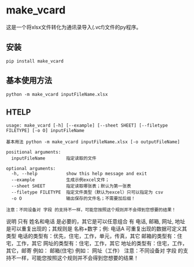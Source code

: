 # make_vcard

这是一个将xlsx文件转化为通讯录导入(.vcf)文件的py程序。

## 安装
```
pip install make_vcard
```



## 基本使用方法

```
python -m make_vcard inputFileName.xlsx
```



## HTELP

```
usage: make_vcard [-h] [--example] [--sheet SHEET] [--filetype FILETYPE] [-o O] inputFileName

基本用法 python -m make_vcard inputFileName.xlsx [-o outputFileName]

positional arguments:
  inputFileName        指定读取的文件

optional arguments:
  -h, --help           show this help message and exit
  --example            生成示例excel文件；
  --sheet SHEET        指定读取哪张表；默认为第一张表
  --filetype FILETYPE  指定文件类型（默认为excel）只可以指定为 csv
  -o O                 输出保存的文件名；不需要加后缀！

注意：不同设备对 字段 的支持不一样，可能您按照这个规则并不会得到您想要的结果！
```



说明
只有 姓名和电话 是必要的，其它是可以任意组合
有 电话, 邮箱, 网址, 地址 是可以重复出现的；其规则是 名称+数字；例: 电话A
可重复出现的数据可定义其类型
电话的类型有：优先，住宅，工作，单元，传真，其它 
邮箱的类型有：住宅，工作，其它
网址的类型有：住宅，工作，其它 
地址的类型有：住宅，工作，其它，邮寄 
例如： 邮箱(住宅)
例如： 网址（工作）
注意：不同设备对 字段 的支持不一样，可能您按照这个规则并不会得到您想要的结果！


